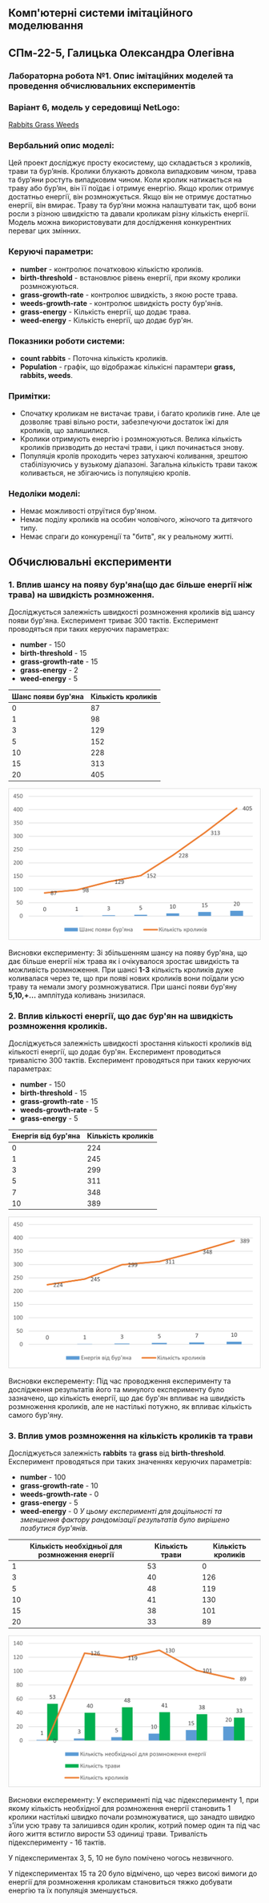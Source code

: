 ## Комп'ютерні системи імітаційного моделювання
## СПм-22-5, **Галицька Олександра Олегівна**
### Лабораторна робота №**1**. Опис імітаційних моделей та проведення обчислювальних експериментів


### Варіант 6, модель у середовищі NetLogo:
[Rabbits Grass Weeds](http://www.netlogoweb.org/launch#http://www.netlogoweb.org/assets/modelslib/Sample%20Models/Biology/Rabbits%20Grass%20Weeds.nlogo)

### Вербальний опис моделі:
Цей проект досліджує просту екосистему, що складається з кроликів, трави та бур’янів. Кролики блукають довкола випадковим чином, трава та бур’яни ростуть випадковим чином. Коли кролик натикається на траву або бур’ян, він її поїдає і отримує енергію. Якщо кролик отримує достатньо енергії, він розмножується. Якщо він не отримує достатньо енергії, він вмирає.
Траву та бур’яни можна налаштувати так, щоб вони росли з різною швидкістю та давали кроликам різну кількість енергії. Модель можна використовувати для дослідження конкурентних переваг цих змінних.

### Керуючі параметри:
- **number** - контролює початковою кількістю кроликів.
- **birth-threshold** - встановлює рівень енергії, при якому кролики розмножуються.
- **grass-growth-rate** - контролює швидкість, з якою росте трава.
- **weeds-growth-rate** - контролює швидкість росту бур'янів.
- **grass-energy** - Кількість енергії, що додає трава.
- **weed-energy** - Кількість енергії, що додає бур'ян.

### Показники роботи системи:
- **count rabbits** - Поточна кількість кроликів.
- **Population** - графік, що відображає кількісні парамтери **grass, rabbits, weeds**.

### Примітки:
- Спочатку кроликам не вистачає трави, і багато кроликів гине. Але це дозволяє траві вільно рости, забезпечуючи достаток їжі для кроликів, що залишилися. 
- Кролики отримують енергію і розмножуються. Велика кількість кроликів призводить до нестачі трави, і цикл починається знову.
- Популяція кролів проходить через затухаючі коливання, зрештою стабілізуючись у вузькому діапазоні. Загальна кількість трави також коливається, не збігаючись із популяцією кролів.

### Недоліки моделі:
- Немає можливості отруїтися бур'яном.
- Немає поділу кроликів на особин чоловічого, жіночого та дитячого типу.
- Немає спраги до конкуренції та "битв", як у реальному житті.


## Обчислювальні експерименти
### 1. Вплив шансу на появу бур'яна(що дає більше енергії ніж трава) на швидкість розмноження.
Досліджується залежність швидкості розмноження кроликів від шансу появи бур'яна. Експеримент триває 300 тактів.
Експеримент проводяться при таких керуючих параметрах:
- **number** - 150
- **birth-threshold** - 15
- **grass-growth-rate** - 15
- **grass-energy** - 2
- **weed-energy** - 5

<table>
<thead>
<tr><th>Шанс появи бур'яна</th><th>Кількість кроликів</th></tr>
</thead>
<tbody>
<tr><td>0</td><td>87</td></tr>
<tr><td>1</td><td>98</td></tr>
<tr><td>3</td><td>129</td></tr>
<tr><td>5</td><td>152</td></tr>
<tr><td>10</td><td>228</td></tr>
<tr><td>15</td><td>313</td></tr>
<tr><td>20</td><td>405</td></tr>
</tbody>
</table>

![1](1.png)

Висновки експерименту:
Зі збільшенням шансу на появу бур'яна, що дає більше енергії ніж трава як і очікувалося зростає швидкість та можливість розмноження. При шансі **1-3** кількість кроликів дуже коливалася через те, що при появі нових кроликів вони поїдали усю траву та немали змогу розмножуватися. При шансі появи бур'яну **5,10,+...** амплітуда коливань знизилася.

### 2.  Вплив кількості енергії, що дає бур'ян на швидкість розмноження кроликів.
Досліджується залежність швидкості зростання кількості кроликів від кількості енергії, що додає бур'ян. Експеримент проводиться тривалістю 300 тактів.
Експеримент проводяться при таких керуючих параметрах:
- **number** - 150
- **birth-threshold** - 15
- **grass-growth-rate** - 15
- **weeds-growth-rate** - 5
- **grass-energy** - 5

<table>
<thead>
<tr><th>Енергія від бур'яна</th><th>Кількість кроликів</th></tr>
</thead>
<tbody>
<tr><td>0</td><td>224</td></tr>
<tr><td>1</td><td>245</td></tr>
<tr><td>3</td><td>299</td></tr>
<tr><td>5</td><td>311</td></tr>
<tr><td>7</td><td>348</td></tr>
<tr><td>10</td><td>389</td></tr>
</tbody>
</table>

![2](2.png)

Висновки експеременту:
Під час проводження експерименту та дослідження результатів його та минулого експерименту було зазначено, що кількість енергії, що дає бур'ян впливає на швидкість розмноження кроликів, але не настількі потужно, як впливає кількість самого бур'яну.

### 3. Вплив умов розмноження на кількість кроликів та трави
Досліджується залежність **rabbits** та **grass** від **birth-threshold**.
Експеримент проводяться при таких значеннях керуючих параметрів:
- **number** - 100
- **grass-growth-rate** - 10
- **weeds-growth-rate** - 0
- **grass-energy** - 5
- **weed-energy** - 0
*У цьому експерименті для доцільності та зменшення фактору рандомізації результатів було вирішено позбутися бур'янів.*

<table>
<thead>
<tr><th>Кількість необхідньої для розмноження енергії</th><th>Кількість трави</th><th>Кількість кроликів</th></tr>
</thead>
<tbody>
<tr><td>1</td><td>53</td><td>0</td></tr>
<tr><td>3</td><td>40</td><td>126</td></tr>
<tr><td>5</td><td>48</td><td>119</td></tr>
<tr><td>10</td><td>41</td><td>130</td></tr>
<tr><td>15</td><td>38</td><td>101</td></tr>
<tr><td>20</td><td>33</td><td>89</td></tr>
</tbody>
</table>

![3](3.png)

Висновки експеременту:
У експерименті під час підексперименту 1, при якому кількість необхідної для розмноження енергії становить 1 кролики настількі швидко почали розмножуватися, що занадто швидко з'їли усю траву та залишився один кролик, котрий помер один та під час його життя встигло вирости 53 одиниці трави. Тривалість підексперименту - 16 тактів.

У підекспериментах 3, 5, 10 не було помічено чогось незвичного.

У підекспериментах 15 та 20 було відмічено, що через високі вимоги до енергії для розмноження кроликам становиться тяжко добувати енергію та їх популяція зменшується.
